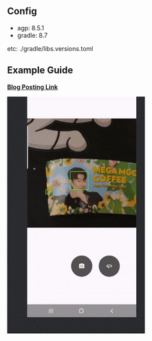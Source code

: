## Config
- agp: 8.5.1
- gradle: 8.7 

etc: ./gradle/libs.versions.toml

## Example Guide
__[Blog Posting Link](https://cornpip.tistory.com/135)__  

![dd](./readme/image_1.gif)  
